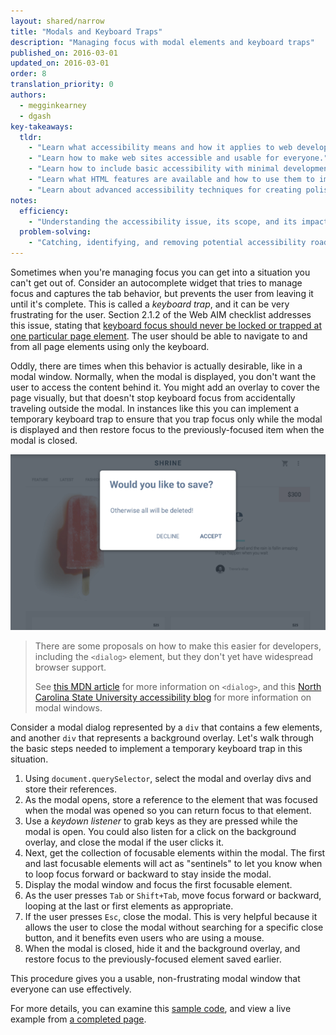 ```yaml
---
layout: shared/narrow
title: "Modals and Keyboard Traps"
description: "Managing focus with modal elements and keyboard traps"
published_on: 2016-03-01
updated_on: 2016-03-01
order: 8
translation_priority: 0
authors:
  - megginkearney
  - dgash
key-takeaways:
  tldr: 
    - "Learn what accessibility means and how it applies to web development."
    - "Learn how to make web sites accessible and usable for everyone."
    - "Learn how to include basic accessibility with minimal development impace."
    - "Learn what HTML features are available and how to use them to improve accessibility."
    - "Learn about advanced accessibility techniques for creating polished accessibility experiences."
notes:
  efficiency:
    - "Understanding the accessibility issue, its scope, and its impact can make you a better web developer."
  problem-solving:
    - "Catching, identifying, and removing potential accessibility roadblocks before they happen can improve your development process and reduce maintenance requirements."
---
```


Sometimes when you're managing focus you can get into a situation you can't get out of. Consider an autocomplete widget that tries to manage focus and captures the tab behavior, but prevents the user from leaving it until it's complete. This is called a *keyboard trap*, and it can be very frustrating for the user. Section 2.1.2 of the Web AIM checklist addresses this issue, stating that <a href="http://webaim.org/standards/wcag/checklist#sc2.1.2" target="_blank">keyboard focus should never be locked or trapped at one particular page element</a>. The user should be able to navigate to and from all page elements using only the keyboard.

Oddly, there are times when this behavior is actually desirable, like in a modal window. Normally, when the modal is displayed, you don't want the user to access the content behind it. You might add an overlay to cover the page visually, but that doesn't stop keyboard focus from accidentally traveling outside the modal. In instances like this you can implement a temporary keyboard trap to ensure that you trap focus only while the modal is displayed and then restore focus to the previously-focused item when the modal is closed.

![modal-example](imgs/modal-example.png)

>There are some proposals on how to make this easier for developers, including the `<dialog>` element, but they don't yet have widespread browser support. 
>
>See <a href="https://developer.mozilla.org/en-US/docs/Web/HTML/Element/dialog" target="_blank">this MDN article</a> for more information on `<dialog>`, and this <a href="https://accessibility.oit.ncsu.edu/training/aria/modal-window/version-3/" target="_blank">North Carolina State University accessibility blog</a> for more information on modal windows.

Consider a modal dialog represented by a `div` that contains a few elements, and another `div` that represents a background overlay. Let's walk through the basic steps needed to implement a temporary keyboard trap in this situation.

 1. Using `document.querySelector`, select the modal and overlay divs and store their references.
 1. As the modal opens, store a reference to the element that was focused when the modal was opened so you can return focus to that element.
 1. Use a *keydown listener* to grab keys as they are pressed while the modal is open. You could also listen for a click on the background overlay, and close the modal if the user clicks it.
 1. Next, get the collection of focusable elements within the modal. The first and last focusable elements will act as "sentinels" to let you know when to loop focus forward or backward to stay inside the modal.
 1. Display the modal window and focus the first focusable element.
 1. As the user presses `Tab` or `Shift+Tab`, move focus forward or backward, looping at the last or first elements as appropriate.
 1. If the user presses `Esc`, close the modal. This is very helpful because it allows the user to close the modal without searching for a specific close button, and it benefits even users who are using a mouse. 
 1. When the modal is closed, hide it and the background overlay, and restore focus to the previously-focused element saved earlier.

This procedure gives you a usable, non-frustrating modal window that everyone can use effectively.

For more details, you can examine this <a href="https://github.com/udacity/ud891/blob/gh-pages/lesson2-focus/07-modals-and-keyboard-traps/modal.js" target="_blank">sample code</a>, and view a live example from <a href="https://github.com/udacity/ud891/blob/gh-pages/lesson2-focus/07-modals-and-keyboard-traps/solution" target="_blank">a completed page</a>.

